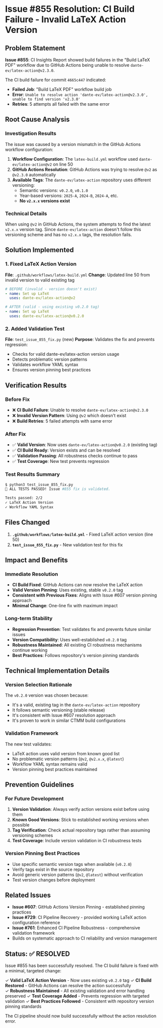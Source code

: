 # Issue #855 Resolution: CI Build Failure - Invalid LaTeX Action Version

## Problem Statement
**Issue #855**: CI Insights Report showed build failures in the "Build LaTeX PDF" workflow due to GitHub Actions being unable to resolve `dante-ev/latex-action@v2.3.0`.

The CI build failure for commit `4665c447` indicated:
- **Failed Job**: "Build LaTeX PDF" workflow build job
- **Error**: `Unable to resolve action 'dante-ev/latex-action@v2.3.0', unable to find version 'v2.3.0'`
- **Retries**: 5 attempts all failed with the same error

## Root Cause Analysis

### Investigation Results
The issue was caused by a version mismatch in the GitHub Actions workflow configuration:

1. **Workflow Configuration**: The `latex-build.yml` workflow used `dante-ev/latex-action@v2` on line 50
2. **GitHub Actions Resolution**: GitHub Actions was trying to resolve `@v2` as `@v2.3.0` automatically
3. **Available Tags**: The `dante-ev/latex-action` repository uses different versioning:
   - Semantic versions: `v0.2.0`, `v0.1.0`
   - Year-based versions: `2025-A`, `2024-B`, `2024-A`, etc.
   - **No `v2.x.x` versions exist**

### Technical Details
When using `@v2` in GitHub Actions, the system attempts to find the latest `v2.x.x` version tag. Since `dante-ev/latex-action` doesn't follow this versioning scheme and has no `v2.x.x` tags, the resolution fails.

## Solution Implemented

### 1. Fixed LaTeX Action Version
**File**: `.github/workflows/latex-build.yml`
**Change**: Updated line 50 from invalid version to valid existing tag
```yaml
# BEFORE (invalid - version doesn't exist)
- name: Set up LaTeX
  uses: dante-ev/latex-action@v2

# AFTER (valid - using existing v0.2.0 tag)
- name: Set up LaTeX
  uses: dante-ev/latex-action@v0.2.0
```

### 2. Added Validation Test
**File**: `test_issue_855_fix.py` (new)
**Purpose**: Validates the fix and prevents regression:
- Checks for valid dante-ev/latex-action version usage
- Detects problematic version patterns
- Validates workflow YAML syntax
- Ensures version pinning best practices

## Verification Results

### Before Fix
- ❌ **CI Build Failure**: Unable to resolve `dante-ev/latex-action@v2.3.0`
- ❌ **Invalid Version Pattern**: Using `@v2` which doesn't exist
- ❌ **Build Retries**: 5 failed attempts with same error

### After Fix
- ✅ **Valid Version**: Now uses `dante-ev/latex-action@v0.2.0` (existing tag)
- ✅ **CI Build Ready**: Version exists and can be resolved
- ✅ **Validation Passing**: All robustness checks continue to pass
- ✅ **Test Coverage**: New test prevents regression

### Test Results Summary
```bash
$ python3 test_issue_855_fix.py
🎉 ALL TESTS PASSED! Issue #855 fix is validated.

Tests passed: 2/2
✓ LaTeX Action Version
✓ Workflow YAML Syntax
```

## Files Changed

1. **`.github/workflows/latex-build.yml`** - Fixed LaTeX action version (line 50)
2. **`test_issue_855_fix.py`** - New validation test for this fix

## Impact and Benefits

### Immediate Resolution
- **CI Build Fixed**: GitHub Actions can now resolve the LaTeX action
- **Valid Version Pinning**: Uses existing, stable `v0.2.0` tag
- **Consistent with Previous Fixes**: Aligns with Issue #607 version pinning approach
- **Minimal Change**: One-line fix with maximum impact

### Long-term Stability
- **Regression Prevention**: Test validates fix and prevents future similar issues
- **Version Compatibility**: Uses well-established `v0.2.0` tag
- **Robustness Maintained**: All existing CI robustness mechanisms continue working
- **Best Practices**: Follows repository's version pinning standards

## Technical Implementation Details

### Version Selection Rationale
The `v0.2.0` version was chosen because:
- It's a valid, existing tag in the `dante-ev/latex-action` repository
- It follows semantic versioning (stable release)
- It's consistent with Issue #607 resolution approach
- It's proven to work in similar CTMM build configurations

### Validation Framework
The new test validates:
- LaTeX action uses valid version from known good list
- No problematic version patterns (`@v2`, `@v2.x.x`, `@latest`)
- Workflow YAML syntax remains valid
- Version pinning best practices maintained

## Prevention Guidelines

### For Future Development
1. **Version Validation**: Always verify action versions exist before using them
2. **Known Good Versions**: Stick to established working versions when possible
3. **Tag Verification**: Check actual repository tags rather than assuming versioning schemes
4. **Test Coverage**: Include version validation in CI robustness tests

### Version Pinning Best Practices
- Use specific semantic version tags when available (`v0.2.0`)
- Verify tags exist in the source repository
- Avoid generic version patterns (`@v2`, `@latest`) without verification
- Test version changes before deployment

## Related Issues
- **Issue #607**: GitHub Actions Version Pinning - established pinning practices
- **Issue #729**: CI Pipeline Recovery - provided working LaTeX action configuration reference
- **Issue #761**: Enhanced CI Pipeline Robustness - comprehensive validation framework
- Builds on systematic approach to CI reliability and version management

## Status: ✅ RESOLVED

Issue #855 has been successfully resolved. The CI build failure is fixed with a minimal, targeted change:

✓ **Valid LaTeX Action Version** - Now uses existing `v0.2.0` tag
✓ **CI Build Restored** - GitHub Actions can resolve the action successfully  
✓ **Robustness Maintained** - All existing validation and error handling preserved
✓ **Test Coverage Added** - Prevents regression with targeted validation
✓ **Best Practices Followed** - Consistent with repository version pinning standards

The CI pipeline should now build successfully without the action resolution error.